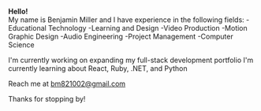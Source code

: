<b>Hello!</b><br>
My name is Benjamin Miller and I have experience in the following fields:
-Educational Technology
-Learning and Design
-Video Production
-Motion Graphic Design
-Audio Engineering
-Project Management
-Computer Science

I'm currently working on expanding my full-stack development portfolio
I'm currently learning about React, Ruby, .NET, and Python

Reach me at bm821002@gmail.com

Thanks for stopping by!
